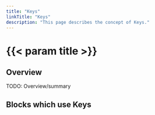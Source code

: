 ```yaml
---
title: "Keys"
linkTitle: "Keys"
description: "This page describes the concept of Keys."
---
```


# {{< param title >}}

## Overview

TODO: Overview/summary

## Blocks which use Keys
